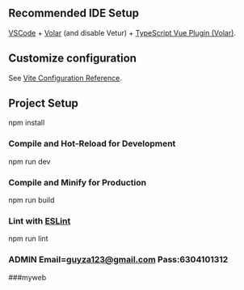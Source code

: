 

## Recommended IDE Setup

[VSCode](https://code.visualstudio.com/) + [Volar](https://marketplace.visualstudio.com/items?itemName=johnsoncodehk.volar) (and disable Vetur) + [TypeScript Vue Plugin (Volar)](https://marketplace.visualstudio.com/items?itemName=johnsoncodehk.vscode-typescript-vue-plugin).

## Customize configuration

See [Vite Configuration Reference](https://vitejs.dev/config/).

## Project Setup

npm install

### Compile and Hot-Reload for Development

npm run dev

### Compile and Minify for Production

npm run build

### Lint with [ESLint](https://eslint.org/)

npm run lint

### ADMIN Email=guyza123@gmail.com Pass:6304101312

###myweb
